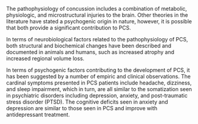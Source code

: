 The pathophysiology of concussion includes a combination of metabolic, physiologic, and microstructural injuries to the brain. Other theories in the literature have stated a psychogenic origin in nature, however, it is possible that both provide a significant contribution to PCS.

In terms of neurobiological factors related to the pathophysiology of PCS, both structural and biochemical changes have been described and documented in animals and humans, such as increased atrophy and increased regional volume loss.

In terms of psychogenic factors contributing to the development of PCS, it has been suggested by a number of empiric and clinical observations. The cardinal symptoms presented in PCS patients include headache, dizziness, and sleep impairment, which in turn, are all similar to the somatization seen in psychiatric disorders including depression, anxiety, and post-traumatic stress disorder (PTSD). The cognitive deficits seen in anxiety and depression are similar to those seen in PCS and improve with antidepressant treatment.